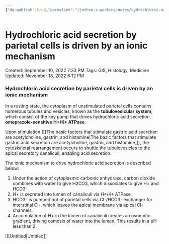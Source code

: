 ```yaml
---
{"dg-publish":true,"permalink":"/jethro-s-working-notes/hydrochloric-acid-secretion-by-parietal-cells-is-d/","dgPassFrontmatter":true}
---
```



# Hydrochloric acid secretion by parietal cells is driven by an ionic mechanism

Created: September 10, 2022 7:33 PM
Tags: GIS, Histology, Medicine
Updated: November 18, 2022 6:12 PM

### Hydrochloric acid secretion by parietal cells is driven by an ionic mechanism

In a resting state, the cytoplasm of unstimulated parietal cells contains numerous tubules and vesicles, known as the **tubulovesicular system**, which consist of the key pump that drives hydrochloric acid secretion, **omeprazole-sensitive** **H+/K+ ATPase**.

Upon stimulation ([[The basic factors that stimulate gastric acid secretion are acetylcholine, gastrin, and histamine\|The basic factors that stimulate gastric acid secretion are acetylcholine, gastrin, and histamine]]), the cytoskeletal rearrangement occurs to shuttle the tubulovesicles to the apical secretory canaliculi, enabling acid secretion.

The ionic mechanism to drive hydrochloric acid secretion is described below:

1. Under the action of cytoplasmic carbonic anhydrase, carbon dioxide combines with water to give H2CO3, which dissociates to give H+ and HCO3-
2. H+ is secreted into lumen of canaliculi via H+/K+ ATPase
3. HCO3- is pumped out of parietal cells via Cl-/HCO3- exchanger for interstitial Cl-, which leaves the apical membrane via apical Cl- channels.
4. Accumulation of H+ in the lumen of canaliculi creates an osomotic gradient, driving osmosis of water into the lumen. This results in a pH less than 2.

![[Untitled\|Untitled]]